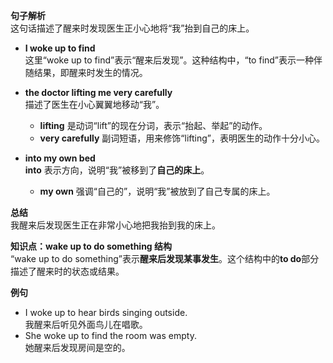 **句子解析**  
这句话描述了醒来时发现医生正小心地将“我”抬到自己的床上。

- **I woke up to find**  
  这里“woke up to find”表示“醒来后发现”。这种结构中，“to find”表示一种伴随结果，即醒来时发生的情况。

- **the doctor lifting me very carefully**  
  描述了医生在小心翼翼地移动“我”。
  - **lifting** 是动词“lift”的现在分词，表示“抬起、举起”的动作。
  - **very carefully** 副词短语，用来修饰“lifting”，表明医生的动作十分小心。

- **into my own bed**  
  **into** 表示方向，说明“我”被移到了**自己的床上**。
  - **my own** 强调“自己的”，说明“我”被放到了自己专属的床上。

**总结**  
我醒来后发现医生正在非常小心地把我抬到我的床上。

**知识点：wake up to do something 结构**  
“wake up to do something”表示**醒来后发现某事发生**。这个结构中的**to do**部分描述了醒来时的状态或结果。

**例句**  
- I woke up to hear birds singing outside.  
  我醒来后听见外面鸟儿在唱歌。
- She woke up to find the room was empty.  
  她醒来后发现房间是空的。